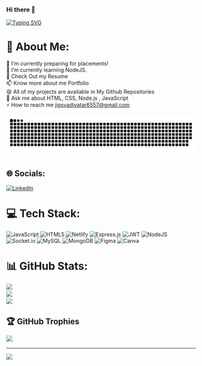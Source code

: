 ### Hi there 👋

[![Typing SVG](https://readme-typing-svg.demolab.com?font=Fira+Code&pause=1000&width=435&lines=Hi!+My+self+Jignesh+Vadiyatar;I+am+a+Full+Stack+Web+Developer;Curious+to+learn+new+things)](https://git.io/typing-svg)

# 💫 About Me:
🔭 I'm currently preparing for placements!<br>🌱 I’m currently learning NodeJS.<br>🤔 Check Out my Resume<br>📫 Know more about me Portfolio<br>😄 All of my projects are available in My Github Repositories<br>💬 Ask me about HTML, CSS, Node.js , JavaScript<br>⚡ How to reach me jigsvadiyatar6557@gmail.com<br>

![](https://raw.githubusercontent.com/1999AZZAR/1999AZZAR/main/resources/img/grid-snake.svg)

## 🌐 Socials:
[![LinkedIn](https://img.shields.io/badge/LinkedIn-%230077B5.svg?logo=linkedin&logoColor=white)](https://linkedin.com/in/https://www.linkedin.com/in/jignesh-vadiyatar) 

# 💻 Tech Stack:
![JavaScript](https://img.shields.io/badge/javascript-%23323330.svg?style=for-the-badge&logo=javascript&logoColor=%23F7DF1E) ![HTML5](https://img.shields.io/badge/html5-%23E34F26.svg?style=for-the-badge&logo=html5&logoColor=white) ![Netlify](https://img.shields.io/badge/netlify-%23000000.svg?style=for-the-badge&logo=netlify&logoColor=#00C7B7) ![Express.js](https://img.shields.io/badge/express.js-%23404d59.svg?style=for-the-badge&logo=express&logoColor=%2361DAFB) ![JWT](https://img.shields.io/badge/JWT-black?style=for-the-badge&logo=JSON%20web%20tokens) ![NodeJS](https://img.shields.io/badge/node.js-6DA55F?style=for-the-badge&logo=node.js&logoColor=white) ![Socket.io](https://img.shields.io/badge/Socket.io-black?style=for-the-badge&logo=socket.io&badgeColor=010101) ![MySQL](https://img.shields.io/badge/mysql-%2300f.svg?style=for-the-badge&logo=mysql&logoColor=white) ![MongoDB](https://img.shields.io/badge/MongoDB-%234ea94b.svg?style=for-the-badge&logo=mongodb&logoColor=white) 	![Figma](https://img.shields.io/badge/figma-%23F24E1E.svg?style=for-the-badge&logo=figma&logoColor=white) ![Canva](https://img.shields.io/badge/Canva-%2300C4CC.svg?style=for-the-badge&logo=Canva&logoColor=white)
# 📊 GitHub Stats:
![](https://github-readme-stats.vercel.app/api?username=Jignesh6775&theme=dark&hide_border=false&include_all_commits=false&count_private=false)<br/>
![](https://github-readme-streak-stats.herokuapp.com/?user=Jignesh6775&theme=dark&hide_border=false)<br/>
![](https://github-readme-stats.vercel.app/api/top-langs/?username=Jignesh6775&theme=dark&hide_border=false&include_all_commits=false&count_private=false&layout=compact)

## 🏆 GitHub Trophies
![](https://github-profile-trophy.vercel.app/?username=Jignesh6775&theme=discord&no-frame=false&no-bg=false&margin-w=4)

---
[![](https://visitcount.itsvg.in/api?id=Jignesh6775&icon=0&color=0)](https://visitcount.itsvg.in)

<!-- Proudly created with GPRM ( https://gprm.itsvg.in ) -->

